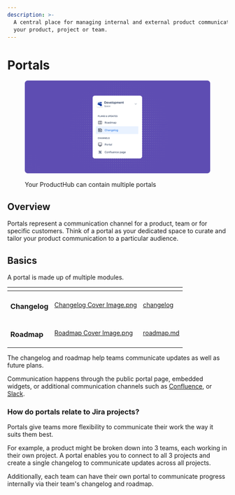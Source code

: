 ```yaml
---
description: >-
  A central place for managing internal and external product communication for
  your product, project or team.
---
```


# Portals

<figure><img src="../.gitbook/assets/Space Illustration.png" alt=""><figcaption><p>Your ProductHub can contain multiple portals</p></figcaption></figure>

## Overview

Portals represent a communication channel for a product, team or for specific customers. Think of a portal as your dedicated space to curate and tailor your product communication to a particular audience.

## Basics

A portal is made up of multiple modules.&#x20;

<table data-view="cards"><thead><tr><th></th><th data-hidden data-card-cover data-type="files"></th><th data-hidden data-card-target data-type="content-ref"></th></tr></thead><tbody><tr><td><h3>Changelog</h3></td><td><a href="../.gitbook/assets/Changelog Cover Image.png">Changelog Cover Image.png</a></td><td><a href="changelog/">changelog</a></td></tr><tr><td><h3>Roadmap</h3></td><td><a href="../.gitbook/assets/Roadmap Cover Image.png">Roadmap Cover Image.png</a></td><td><a href="roadmap.md">roadmap.md</a></td></tr></tbody></table>

The changelog and roadmap help teams communicate updates as well as future plans.

Communication happens through the public portal page, embedded widgets, or additional communication channels such as [Confluence](settings/confluence.md), or [Slack](integrations/slack.md).

### How do portals relate to Jira projects?

Portals give teams more flexibility to communicate their work the way it suits them best.

For example, a product might be broken down into 3 teams, each working in their own project. A portal enables you to connect to all 3 projects and create a single changelog to communicate updates across all projects.&#x20;

Additionally, each team can have their own portal to communicate progress internally via their team's changelog and roadmap.&#x20;




